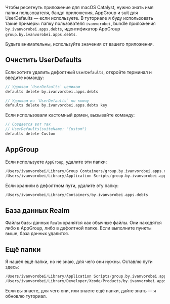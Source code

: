 Чтобы ресетнуть приложение для macOS Catalyst, нужно знать имя папки пользователя, бандл приложения, AppGroup и suit для UserDefaults — если используете. В туториале я буду использовать такие примеры: папку пользователя `ivanvorobei`, bundle приложения `by.ivanvorobei.apps.debts`, идентификатор AppGroup `group.by.ivanvorobei.apps.debts`.

Будьте внимательны, используйте значения от вашего приложения.

## Очистить UserDefaults

Если хотите удалить дефолтный `UserDefaults`, откройте терминал и введите команду:

```swift
// Удаляем `UserDefaults` целиком 
defaults delete by.ivanvorobei.apps.debts

// Удаляем из `UserDefaults` по ключу 
defaults delete by.ivanvorobei.apps.debts key
```

Если использовали кастомный домен, вызывайте команду:

```swift
// Создается вот так
// UserDefaults(suiteName: "Custom")
defaults delete Custom
```

## AppGroup

Если используете `AppGroup`, удалите эти папки:

```swift
/Users/ivanvorobei/Library/Group Containers/group.by.ivanvorobei.apps.debts
/Users/ivanvorobei/Library/Application Scripts/group.by.ivanvorobei.apps.debts
```

Если хранили в дефолтном пути, удалите эту папку:

```swift
/Users/ivanvorobei/Library/Containers/by.ivanvorobei.apps.debts
```

## База данных Realm

Файлы базы данных `Realm` хранятся как обычные файлы. Они находятся либо в AppGroup, либо в дефолтной папке. Если выполните пункты выше, база данных удалится.

## Ещё папки

Я нашёл ещё папки, но не знаю, для чего они нужны. Оставлю пути здесь:

```swift
/Users/ivanvorobei/Library/Application Scripts/group.by.ivanvorobei.apps.debts
/Users/ivanvorobei/Library/Developer/Xcode/Products/by.ivanvorobei.apps.debts (macOS)
```

Если вы знаете, для чего они, или знаете ещё папки, дайте знать — я обновлю туториал.

